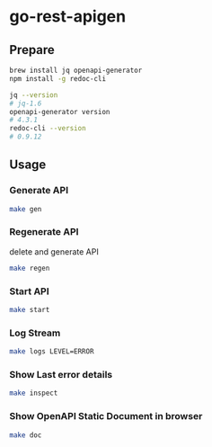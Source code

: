 # go-rest-apigen

## Prepare
```sh
brew install jq openapi-generator
npm install -g redoc-cli

jq --version
# jq-1.6
openapi-generator version
# 4.3.1
redoc-cli --version
# 0.9.12
```

## Usage

### Generate API
```sh
make gen 
```

### Regenerate API
delete and generate API
```sh
make regen
```

### Start API
```sh
make start
```

### Log Stream
```sh
make logs LEVEL=ERROR
```

### Show Last error details
```sh
make inspect
```

### Show OpenAPI Static Document in browser
```sh
make doc
```
